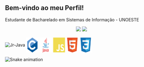 ## Bem-vindo ao meu Perfil!

Estudante de Bacharelado em Sistemas de Informação - UNOESTE

<div align="center">
  <div>
    <img height="180em" src="https://github-readme-stats.vercel.app/api?username=Joseroyer&show_icons=true&theme=tokyonight&&include_all_commits=true&count_private=true">
    <img height="180em" src="https://github-readme-stats.vercel.app/api/top-langs/?username=Joseroyer&layout=compact&theme=tokyonight">
  </div>
  
</div>

<div style="display: inline_block"><br>
  <img align="center" alt="Jr-Java" height="50" width="40"src="https://cdn.jsdelivr.net/gh/devicons/devicon/icons/csharp/csharp-original.svg">
  <img align="center" alt="Jr-C" height="50" width="40" src="https://raw.githubusercontent.com/devicons/devicon/master/icons/c/c-original.svg">
  <img align="center" alt="Jr-Java" height="50" width="40"src="https://raw.githubusercontent.com/devicons/devicon/master/icons/java/java-original-wordmark.svg">
  <img align="center" alt="Jr-Js" height="50" width="40" src="https://raw.githubusercontent.com/devicons/devicon/master/icons/javascript/javascript-plain.svg">
  <img align="center" alt="Jr-HTML" height="50" width="40" src="https://raw.githubusercontent.com/devicons/devicon/master/icons/html5/html5-original.svg">
  <img align="center" alt="Jr-CSS" height="50" width="40" src="https://raw.githubusercontent.com/devicons/devicon/master/icons/css3/css3-original.svg">
  
  
 
  ![Snake animation](https://github.com/Joseroyer/Joseroyer/blob/output/github-contribution-grid-snake.svg)
  
</div>


